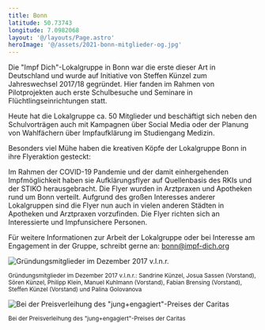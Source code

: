 ```yaml
---
title: Bonn
latitude: 50.73743
longitude: 7.0982068
layout: '@/layouts/Page.astro'
heroImage: '@/assets/2021-bonn-mitglieder-og.jpg'
---
```


Die "Impf Dich"-Lokalgruppe in Bonn war die erste dieser Art in Deutschland und wurde auf Initiative von Steffen Künzel zum Jahreswechsel 2017/18 gegründet. Hier fanden im Rahmen von Pilotprojekten auch erste Schulbesuche und Seminare in Flüchtlingseinrichtungen statt.

Heute hat die Lokalgruppe ca. 50 Mitglieder und beschäftigt sich neben den Schulvorträgen auch mit Kampagnen über Social Media oder der Planung von Wahlfächern über Impfaufklärung im Studiengang Medizin.

Besonders viel Mühe haben die kreativen Köpfe der Lokalgruppe Bonn in ihre Flyeraktion gesteckt:

Im Rahmen der COVID-19 Pandemie und der damit einhergehenden Impfmöglichkeit haben sie Aufklärungsflyer auf Quellenbasis des RKIs und der STIKO herausgebracht. Die Flyer wurden in Arztpraxen und Apotheken rund um Bonn verteilt. Aufgrund des großen Interesses anderer Lokalgruppen sind die Flyer nun auch in vielen anderen Städten in Apotheken und Arztpraxen vorzufinden. Die Flyer richten sich an Interessierte und Impfunsichere Personen.

Für weitere Informationen zur Arbeit der Lokalgruppe oder bei Interesse am Engagement in der Gruppe, schreibt gerne an: bonn@impf-dich.org

<div class="flex gap-5 flex-col md:flex-row">

<div>

![Gründungsmitglieder im Dezember 2017 v.l.n.r.](@/assets/2017-bonn-gruendung.jpg)

<small>Gründungsmitglieder im Dezember 2017 v.l.n.r.: Sandrine Künzel, Josua Sassen (Vorstand), Sören Künzel, Philipp Klein, Manuel Kuhlmann (Vorstand), Fabian Brensing (Vorstand), Steffen Künzel (Vorstand) und Palina Golovanova</small>

</div>

<div>

![Bei der Preisverleihung des "jung+engagiert"-Preises der Caritas](@/assets/2018-bonn-preis-caritas-og.jpg)

<small>Bei der Preisverleihung des "jung+engagiert"-Preises der Caritas</small>

</div>

</div>
